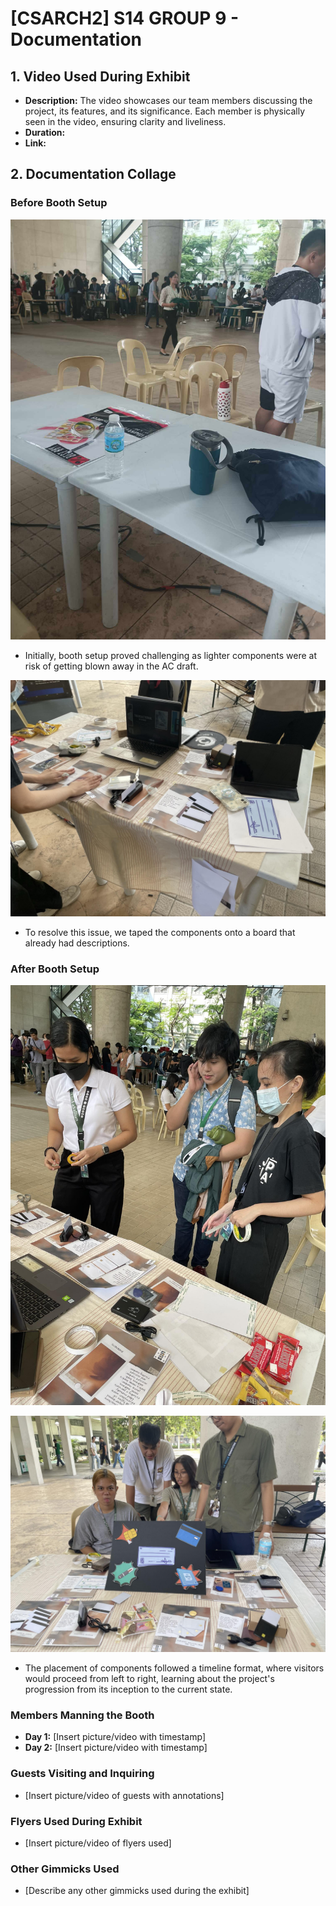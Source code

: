 # [CSARCH2] S14 GROUP 9 - Documentation


## 1. Video Used During Exhibit

- **Description:** The video showcases our team members discussing the project, its features, and its significance. Each member is physically seen in the video, ensuring clarity and liveliness.
- **Duration:**
- **Link:** 
  
## 2. Documentation Collage

### Before Booth Setup
![Empty table before booth setup](setup1.jpg)
- Initially, booth setup proved challenging as lighter components were at risk of getting blown away in the AC draft. 

![Setting up the booth](setup2.jpg)
- To resolve this issue, we taped the components onto a board that already had descriptions.



### After Booth Setup
![Booth setup](setup3.jpg)

![Boothe setup pt 2](setup4.jpg)

- The placement of components followed a timeline format, where visitors would proceed from left to right, learning about the project's progression from its inception to the current state.

### Members Manning the Booth
- **Day 1:** [Insert picture/video with timestamp]
- **Day 2:** [Insert picture/video with timestamp]

### Guests Visiting and Inquiring
- [Insert picture/video of guests with annotations]

### Flyers Used During Exhibit
- [Insert picture/video of flyers used]

### Other Gimmicks Used
- [Describe any other gimmicks used during the exhibit]
